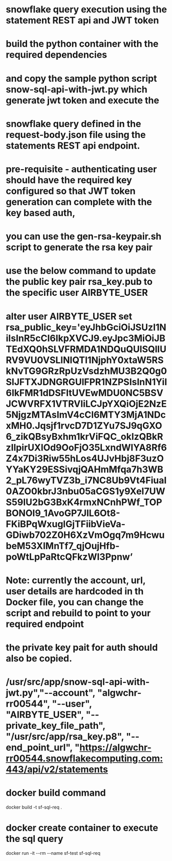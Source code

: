 # snowflake query execution using the statement REST api and JWT token
# build the python container with the required dependencies
# and copy the sample python script snow-sql-api-with-jwt.py which generate jwt token and execute the
# snowflake query defined in the request-body.json file using the statements REST api endpoint.

# pre-requisite - authenticating user should have the required key configured so that JWT token generation can complete with the key based auth,
# you can use the gen-rsa-keypair.sh script to generate the rsa key pair
# use the below command to update the public key pair rsa_key.pub to the specific user AIRBYTE_USER
# alter user AIRBYTE_USER set rsa_public_key='eyJhbGciOiJSUzI1NiIsInR5cCI6IkpXVCJ9.eyJpc3MiOiJBTEdXQ0hSLVFRMDA1NDQuQUlSQllURV9VU0VSLlNIQTI1NjphY0xtaW5RSkNvTG9GRzRpUzVsdzhMU3B2Q0g0SlJFTXJDNGRGUlFPR1NZPSIsInN1YiI6IkFMR1dDSFItUVEwMDU0NC5BSVJCWVRFX1VTRVIiLCJpYXQiOjE2NzE5NjgzMTAsImV4cCI6MTY3MjA1NDcxMH0.Jqsjf1rvcD7D1ZYu7SJ9qGXO6_zikQBsyBxhm1krViFQC_okIzQBkRzIlpirUXlOd9OoFjO35LxndWlYA8Rf6Z4x7Di3Riw55hLos4UJvHbj8F3uzOYYaKY29ESSivqjQAHmMfqa7h3WB2_pL76wyTVZ3b_i7NC8Ub9Vt4FiuaI0AZO0kbrJ3nbu05aCGS1y9XeI7UWS59IU2bG3BxK4rmxNCnhPWf_TOPBONOI9_1AvoGP7JIL6Ot8-FKiBPqWxuglGjTFiibVieVa-GDiwb702Z0H6XzVmOgq7m9HcwubeM53XlMnTf7_qjOujHfb-poWtLpPaRtcQFkzWI3Ppnw’
# 
# Note: currently the account, url, user details are hardcoded in th Docker file, you can change the script and rebuild to point to your required endpoint
# the private key pait for auth should also be copied.
# /usr/src/app/snow-sql-api-with-jwt.py","--account", "algwchr-rr00544", "--user", "AIRBYTE_USER", "--private_key_file_path", "/usr/src/app/rsa_key.p8", "--end_point_url", "https://algwchr-rr00544.snowflakecomputing.com:443/api/v2/statements 

# docker build command
docker build -t sf-sql-req .

# docker create container to execute the sql query
docker run -it --rm --name sf-test sf-sql-req

